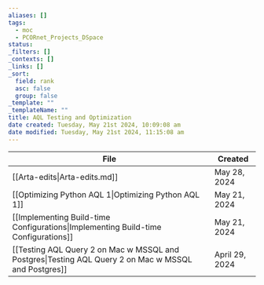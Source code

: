 ```yaml
---
aliases: []
tags:
  - moc
  - PCORnet_Projects_DSpace
status: 
_filters: []
_contexts: []
_links: []
_sort:
  field: rank
  asc: false
  group: false
_template: ""
_templateName: ""
title: AQL Testing and Optimization
date created: Tuesday, May 21st 2024, 10:09:08 am
date modified: Tuesday, May 21st 2024, 11:15:08 am
---
```


| File                                                                                                                                                                                                       | Created        |
| ---------------------------------------------------------------------------------------------------------------------------------------------------------------------------------------------------------- | -------------- |
| [[Arta-edits\|Arta-edits.md]]                                                                | May 28, 2024   |
| [[Optimizing Python AQL 1\|Optimizing Python AQL 1]]                                                 | May 21, 2024   |
| [[Implementing Build-time Configurations\|Implementing Build-time Configurations]]              | May 21, 2024   |
| [[Testing AQL Query 2 on Mac w MSSQL and Postgres\|Testing AQL Query 2 on Mac w MSSQL and Postgres]] | April 29, 2024 |
